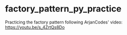 # factory_pattern_py_practice


Practicing the factory pattern following ArjanCodes' video:
https://youtu.be/s_4ZrtQs8Do
